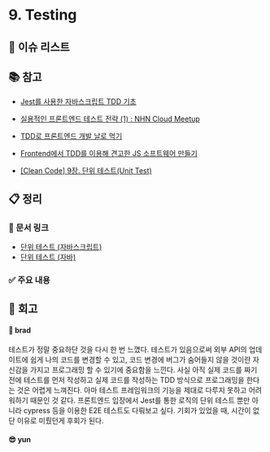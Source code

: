 # 9. Testing

## :pushpin: 이슈 리스트

## :books: 참고

- [Jest를 사용한 자바스크립트 TDD 기초](<https://devh.kr/2021/Jest%E1%84%85%E1%85%B3%E1%86%AF-%E1%84%89%E1%85%A1%E1%84%8B%E1%85%AD%E1%86%BC%E1%84%92%E1%85%A1%E1%86%AB-%E1%84%8C%E1%85%A1%E1%84%87%E1%85%A1%E1%84%89%E1%85%B3%E1%84%8F%E1%85%B3%E1%84%85%E1%85%B5%E1%86%B8%E1%84%90%E1%85%B3-TDD(%E1%84%90%E1%85%A6%E1%84%89%E1%85%B3%E1%84%90%E1%85%B3-%E1%84%8C%E1%85%AE%E1%84%83%E1%85%A9-%E1%84%80%E1%85%A2%E1%84%87%E1%85%A1%E1%86%AF)%E1%84%8B%E1%85%B4-%E1%84%80%E1%85%B5%E1%84%8E%E1%85%A9/>)

- [실용적인 프론트엔드 테스트 전략 (1) : NHN Cloud Meetup](https://meetup.toast.com/posts/174)

- [TDD로 프론트엔드 개발 날로 먹기](https://medium.com/pplink/tdd%EB%A1%9C-%ED%94%84%EB%A1%A0%ED%8A%B8%EC%97%94%EB%93%9C-%EA%B0%9C%EB%B0%9C-%EB%82%A0%EB%A1%9C-%EB%A8%B9%EA%B8%B0-a95e428d929)

- [Frontend에서 TDD를 이용해 견고한 JS 소프트웨어 만들기](https://www.cckn.dev/frontend/frontend%EC%97%90%EC%84%9C-tdd%EB%A5%BC-%EC%9D%B4%EC%9A%A9%ED%95%B4-%EA%B2%AC%EA%B3%A0%ED%95%9C-js-%EC%86%8C%ED%94%84%ED%8A%B8%EC%9B%A8%EC%96%B4-%EB%A7%8C%EB%93%A4%EA%B8%B0/)

- [[Clean Code] 9장. 단위 테스트(Unit Test)](https://citronbanana.tistory.com/161?category=897374)

## :clipboard: 정리

### :link: 문서 링크

- [단위 테스트 (자바스크립트)](./brad_javascript.md)
- [단위 테스트 (자바)](./heewhy_java.md)

### :white_check_mark: 주요 내용

## :pray: 회고

#### :bread: brad

테스트가 정말 중요하단 것을 다시 한 번 느꼈다. 테스트가 있음으로써 외부 API의 업데이트에 쉽게 나의 코드를 변경할 수 있고, 코드 변경에 버그가 숨어들지 않을 것이란 자신감을 가지고 프로그래밍 할 수 있기에 중요함을 느낀다.
사실 아직 실제 코드를 짜기 전에 테스트를 먼저 작성하고 실제 코드를 작성하는 TDD 방식으로 프로그래밍을 한다는 것은 어렵게 느껴진다.
아마 테스트 프레임워크의 기능을 제대로 다루지 못하고 어려워하기 때문인 것 같다. 프론트엔드 입장에서 Jest를 통한 로직의 단위 테스트 뿐만 아니라 cypress 등을 이용한 E2E 테스트도 다뤄보고 싶다. 기회가 있었을 때, 시간이 없단 이유로 미뤘던게 후회가 된다.

#### :sunglasses: yun
